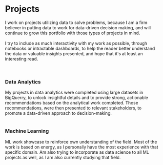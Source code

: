 # Projects<br>
I work on projects utilizing data to solve problems, because I am a firm believer in putting data to work for data-driven decision making, and will continue to grow this portfolio with those types of projects in mind.<br><br>
I try to include as much interactivity with my work as possible, through notebooks or intractable dashboards, to help the reader better understand the data or valuable insights presented, and hope that it's at least an interesting read.<br><br><br>

### Data Analytics<br>
My projects in data analytics were completed using large datasets in BigQuerry, to unlock insightful details and to provide strong, actionable recommendations based on the analytical work completed. Those recommendations, were then presented to relevant stakeholders, to promote a data-driven approach to decision-making.<br><br>

### Machine Learning<br>
ML work showcase to reinforce own understanding of the field. Most of the work is based on energy, as I personally have the most experience with that specific domain. Am also trying to incorporate as data science to all ML projects as well, as I am also currently studying that field.
